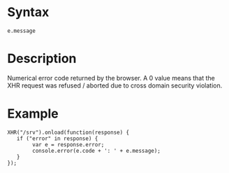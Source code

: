 # Syntax #

```
e.message
```

# Description #
Numerical error code returned by the browser.  A 0 value means that the XHR request was refused / aborted due to cross domain security violation.

# Example #

```
XHR("/srv").onload(function(response) {
   if ("error" in response) {
        var e = response.error;
        console.error(e.code + ': ' + e.message);
   }
});
```